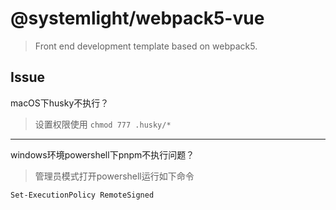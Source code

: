 # @systemlight/webpack5-vue

> Front end development template based on webpack5.

## Issue

macOS下husky不执行？

> 设置权限使用 `chmod 777 .husky/*`

---

windows环境powershell下pnpm不执行问题？

> 管理员模式打开powershell运行如下命令

```shell
Set-ExecutionPolicy RemoteSigned
```
